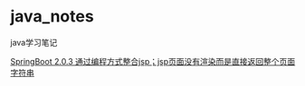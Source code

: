 # java_notes
java学习笔记

[SpringBoot 2.0.3 通过编程方式整合jsp；jsp页面没有渲染而是直接返回整个页面字符串](https://segmentfault.com/q/1010000015307461?utm_source=tag-newest)
